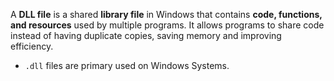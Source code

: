 A **DLL file** is a shared **library file** in Windows that contains **code, functions, and resources** used by multiple programs. It allows programs to share code instead of having duplicate copies, saving memory and improving efficiency.
- `.dll` files are primary used on Windows Systems.